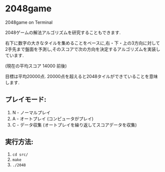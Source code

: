 # 2048game
2048game on Terminal

2048ゲームの解法アルゴリズムを研究することもできます.

右下に数字の大きなタイルを集めることをベースに,右・下・上の3方向に対して2手先まで盤面を予測し,そのスコアで次の方向を決定するアルゴリズムを実装しています.

(現在の平均スコア 14000 前後)

目標は平均20000点. 20000点を超えると2048タイルができていることを意味します.

## プレイモード:
1. N - ノーマルプレイ
2. A - オートプレイ (コンピュータがプレイ)
3. C - データ収集 (オートプレイを繰り返してスコアデータを収集)

## 実行方法:
1. `cd src/`
2. `make`
3. `./2048`
